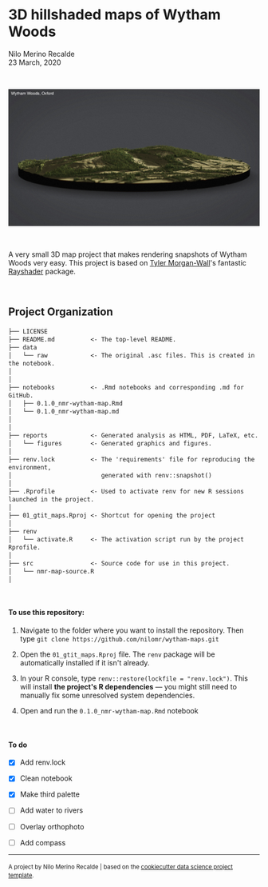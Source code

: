 3D hillshaded maps of Wytham Woods
==============================
Nilo Merino Recalde\
23 March, 2020

<br>

![Wytham Woods, Oxford](/reports/figures/angle_1.jpeg)

<br>

A very small 3D map project that makes rendering snapshots of Wytham Woods very easy.
This project is based on [Tyler Morgan-Wall](https://www.tylermw.com/)'s fantastic [Rayshader](https://www.rayshader.com/) package.

<br>

Project Organization
------------

    ├── LICENSE
    ├── README.md          <- The top-level README.
    ├── data
    │   └── raw            <- The original .asc files. This is created in the notebook.
    │
    │
    ├── notebooks          <- .Rmd notebooks and corresponding .md for GitHub.
    │   ├── 0.1.0_nmr-wytham-map.Rmd 
    │   └── 0.1.0_nmr-wytham-map.md  
    │                                 
    │
    ├── reports            <- Generated analysis as HTML, PDF, LaTeX, etc.
    │   └── figures        <- Generated graphics and figures.
    │
    ├── renv.lock          <- The 'requirements' file for reproducing the environment,
    │                         generated with renv::snapshot()
    │
    ├── .Rprofile          <- Used to activate renv for new R sessions launched in the project.
    │
    ├── 01_gtit_maps.Rproj <- Shortcut for opening the project 
    │
    ├── renv         
    │   └── activate.R     <- The activation script run by the project Rprofile.
    │
    ├── src                <- Source code for use in this project.
    │   └── nmr-map-source.R 
    │

<br>


#### To use this repository:

1. Navigate to the folder where you want to install the repository. Then type `git clone https://github.com/nilomr/wytham-maps.git`

2. Open the `01_gtit_maps.Rproj` file. The `renv` package will be automatically installed if it isn't already.

3. In your R console, type `renv::restore(lockfile = "renv.lock")`. This will install **the project's R dependencies** — you might still need to manually fix some unresolved system dependencies.

4. Open and run the `0.1.0_nmr-wytham-map.Rmd` notebook

<br>

#### To do
- [x] Add renv.lock
- [x] Clean notebook
- [x] Make third palette
- [ ] Add water to rivers
- [ ] Overlay orthophoto
- [ ] Add compass



--------

<p><small>A project by Nilo Merino Recalde | based on the <a target="_blank" href="https://drivendata.github.io/cookiecutter-data-science/">cookiecutter data science project template</a>.</small></p>
